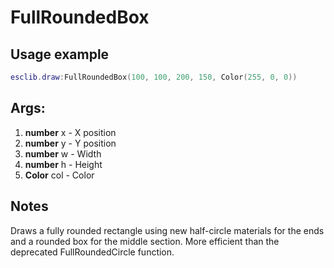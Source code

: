 # FullRoundedBox

## Usage example
```lua
esclib.draw:FullRoundedBox(100, 100, 200, 150, Color(255, 0, 0))
```

## Args:
1. **number** x - X position
2. **number** y - Y position
3. **number** w - Width
4. **number** h - Height
5. **Color** col - Color

## Notes
Draws a fully rounded rectangle using new half-circle materials for the ends and a rounded box for the middle section. More efficient than the deprecated FullRoundedCircle function.
